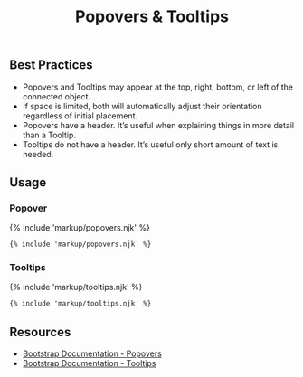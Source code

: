﻿---
title: Popovers & Tooltips
summary: Popovers & Tooltips provide additional context to users about a connected item.
tags: components
layout: docs/guide
eleventyNavigation:
  key: Popovers & Tooltips
  parent: Components
  order: 240
  excerpt: Popovers & Tooltips provide additional context to users about a connected item.
  img: /img/illustrations/illus-popovers-tooltips.svg
---

## Best Practices

- Popovers and Tooltips may appear at the top, right, bottom, or left of the connected object.
- If space is limited, both will automatically adjust their orientation regardless of initial placement.
- Popovers have a header. It’s useful when explaining things in more detail than a Tooltip.
- Tooltips do not have a header. It’s useful only short amount of text is needed.

## Usage

### Popover

{% include 'markup/popovers.njk' %}

``` html
{% include 'markup/popovers.njk' %}
```

### Tooltips

{% include 'markup/tooltips.njk' %}

``` html
{% include 'markup/tooltips.njk' %}
```

## Resources

* <a href="https://getbootstrap.com/docs/5.1/components/popovers/" target="_blank">Bootstrap Documentation - Popovers</a>
* <a href="https://getbootstrap.com/docs/5.1/components/tooltips/" target="_blank">Bootstrap Documentation - Tooltips</a>
